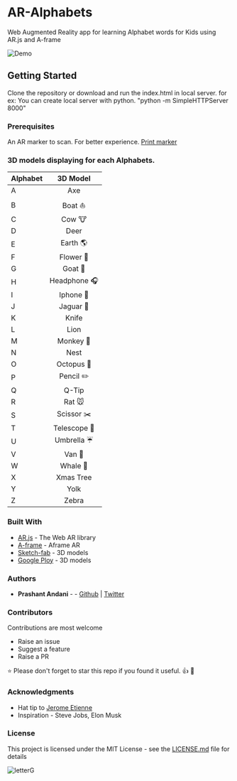 # AR-Alphabets
Web Augmented Reality app for learning Alphabet words for Kids using AR.js and A-frame

![Demo](https://github.com/prashant-andani/AR-Alphabets-words/blob/master/ARDemo.gif?raw=true)

## Getting Started

Clone the repository or download and run the index.html in local server.
for ex: You can create local server with python.  "python -m SimpleHTTPServer 8000"

### Prerequisites
An AR marker to scan. For better experience. [Print marker](https://github.com/prashant-andani/AR-Alphabets-words/blob/master/assets/pattern-letterG.png?raw=true)

### 3D models displaying for each Alphabets.

| Alphabet   | 3D Model      |
| --------   |:-------------:|
| A          | Axe           |
| B          | Boat :boat:         |
| C          | Cow :cow:           |
| D          | Deer          |
| E          | Earth :earth_americas:        |
| F          | Flower :sunflower:       |
| G          | Goat :goat:         |
| H          | Headphone :headphones:     |
| I          | Iphone :iphone:       |
| J          | Jaguar :tiger2:        |
| K          | Knife         |
| L          | Lion          |
| M          | Monkey :monkey:       |
| N          | Nest          |
| O          | Octopus :octopus:      |
| P          | Pencil :pencil2:      |
| Q          | Q-Tip         |
| R          | Rat :mouse:           |
| S          | Scissor :scissors:      |
| T          | Telescope :telescope:    |
| U          | Umbrella :umbrella:      |
| V          | Van :truck:          |
| W          | Whale :whale2:|
| X          | Xmas Tree     |
| Y          | Yolk          |
| Z          | Zebra         |



### Built With

* [AR.js](https://medium.com/arjs) - The Web AR library
* [A-frame](https://aframe.io/blog/arjs/) - Aframe AR
* [Sketch-fab](https://sketchfab.com) - 3D models
* [Google Ploy](https://poly.google.com) - 3D models

### Authors

* **Prashant Andani** -  - [Github](https://prashant-andani.github.io) | [Twitter](https://twitter.com/prashant_andani)

### Contributors
Contributions are most welcome
* Raise an issue
* Suggest a feature
* Raise a PR

:star: Please don't forget to star this repo if you found it useful. :+1: :clap:  

### Acknowledgments

* Hat tip to [Jerome Etienne](https://jeromeetienne.github.io)
* Inspiration - Steve Jobs, Elon Musk

### License
This project is licensed under the MIT License - see the [LICENSE.md](LICENSE.md) file for details

![letterG](https://github.com/prashant-andani/AR-Alphabets-words/blob/master/assets/pattern-letterG.png?raw=true)
